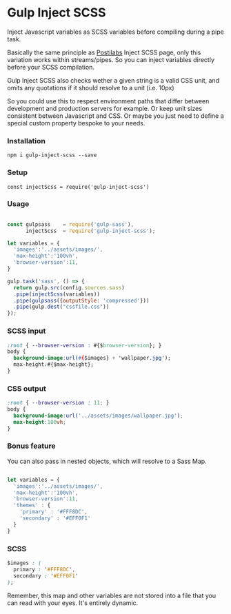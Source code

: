 
# Gulp Inject SCSS

Inject Javascript variables as SCSS variables before compiling during a pipe task.

Basically the same principle as [Postilabs](https://github.com/positlabs/inject-scss#readme) Inject SCSS page,
only this variation works within streams/pipes. So you can inject variables directly before your SCSS compilation.

Gulp Inject SCSS also checks wether a given string is a valid CSS unit, and omits any quotations if it should resolve to a unit (i.e. 10px)

So you could use this to respect environment paths that differ between development and production servers for example. Or keep unit sizes consistent between Javascript and CSS. Or maybe you just need to define a special custom property bespoke to your needs.

### Installation
```
npm i gulp-inject-scss --save
```
### Setup
```
const injectScss = require('gulp-inject-scss')
```
### Usage

```js

const gulpsass    = require('gulp-sass'),
      injectScss  = require('gulp-inject-scss');

let variables = {
  'images':'../assets/images/',
  'max-height':'100vh',
  'browser-version':11,
}

gulp.task('sass', () => {
  return gulp.src(config.sources.sass)
  .pipe(injectScss(variables))
  .pipe(gulpsass({outputStyle: 'compressed'}))
  .pipe(gulp.dest("cssfile.css"))
});
```

### SCSS input
```css
:root { --browser-version : #{$browser-version}; }
body {
  background-image:url(#{$images} + 'wallpaper.jpg');
  max-height:#{$max-height};
}
```

### CSS output
```css
:root { --browser-version : 11; }
body {
  background-image:url('../assets/images/wallpaper.jpg');
  max-height:100vh;
}
```
### Bonus feature
You can also pass in nested objects, which will resolve to a Sass Map.

```js

let variables = {
  'images':'../assets/images/',
  'max-height':'100vh',
  'browser-version':11,
  'themes' : {
    'primary' : '#FFF8DC',
    'secondary' : '#EFF0F1'
  }
}
```

### SCSS

```css
$images : (
  primary : '#FFF8DC',
  secondary : '#EFF0F1'
);
```

Remember, this map and other variables are not stored into a file that you can read with your eyes. It's entirely dynamic.
